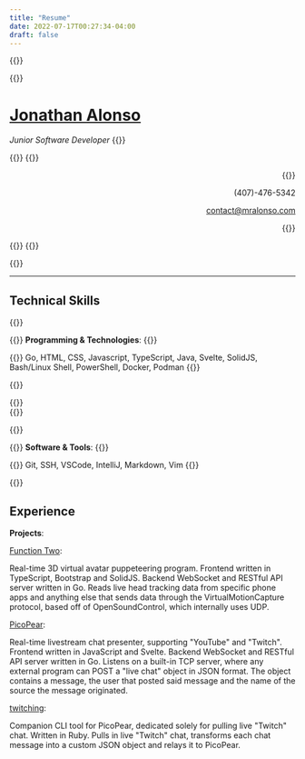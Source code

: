 ```yaml
---
title: "Resume"
date: 2022-07-17T00:27:34-04:00
draft: false
---
```


{{<row>}}

{{<item>}}
# [Jonathan Alonso](https://github.com/thatpix3l)

*Junior Software Developer*
{{</item>}}

{{<item>}}
{{<rawhtml>}}
<div style="text-align: right;">
{{</rawhtml>}}

(407)-476-5342

contact@mralonso.com

{{<rawhtml>}}
</div>
{{</rawhtml>}}
{{</item>}}

{{</row>}}

---

## Technical Skills

{{<row>}}

{{<item>}}
**Programming & Technologies**:
{{</item>}}

{{<item>}}
Go, HTML, CSS, Javascript, TypeScript, Java, Svelte, SolidJS, Bash/Linux Shell, PowerShell, Docker, Podman 
{{</item>}}

{{</row>}}

{{<rawhtml>}}
</br>
{{</rawhtml>}}

{{<row>}}

{{<item>}}
**Software & Tools**:
{{</item>}}

{{<item>}}
Git, SSH, VSCode, IntelliJ, Markdown, Vim
{{</item>}}

{{</row>}}

## Experience
**Projects**:

[Function Two](https://github.com/thatpix3l/fntwo):

Real-time 3D virtual avatar puppeteering program. Frontend written in TypeScript, Bootstrap and SolidJS. Backend WebSocket and RESTful API server written in Go. Reads live head tracking data from specific phone apps and anything else that sends data through the VirtualMotionCapture protocol, based off of OpenSoundControl, which internally uses UDP.

[PicoPear](https://github.com/thatpix3l/picopear):

Real-time livestream chat presenter, supporting "YouTube" and "Twitch". Frontend written in JavaScript and Svelte. Backend WebSocket and RESTful API server written in Go. Listens on a built-in TCP server, where any external program can POST a "live chat" object in JSON format. The object contains a message, the user that posted said message and the name of the source the message originated.

[twitching](https://github.com/thatpix3l/twitching):

Companion CLI tool for PicoPear, dedicated solely for pulling live "Twitch" chat. Written in Ruby. Pulls in live "Twitch" chat, transforms each chat message into a custom JSON object and relays it to PicoPear.